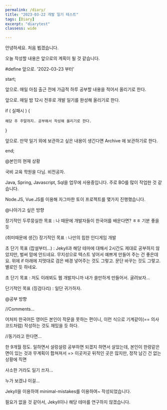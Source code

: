 ```yaml
---
permalink: /diary/
title: "2023-03-22 개발 일기 테스트"
tags: [Diary]
excerpt: "diarytest"
classess: wide

---
```


안녕하세요. 처음 뵙겠습니다.

오늘 작성할 내용은 앞으로의 계획이 될 것 같습니다.

#define 앞으로. '2022-03-23 부터'

start;

앞으로. 매일 아침 출근 전에 가급적 하루 공부할 내용을 적어서 올리기로 한다.  

앞으로. 매일 밤 12시 전후로 개발 일기를 완성해 올리기로 한다.  

if ( 실패시 ) {  

    해당 주 주말까지. 공부해서 작성해 올리기로 한다.  

}  

앞으로. 만약 일기 외에 보관하고 싶은 내용이 생긴다면 Archive 에 보관하기로 한다.  

end;

@본인의 현재 상황  

국비 교육 학원을 다님. 비전공자.  

Java, Spring, Javascript, Sql을 업무에 사용중입니다. 주로 BO를 많이 작업한 것 같습니다.  

Node.JS, Vue.JS를 이용해 자그마한 토이 프로젝트를 몇가지 진행했습니다.  

@나아가고 싶은 방향  

장기적인 두루뭉실한 목표 : 나 때문에 개발자들이 한국어를 배운다면? ㅎㅎ 기분 좋을 듯 

(취미때문에 생긴) 장기적인 목표 : 나만의 힙한 인디게임 개발

초 단기 목표 (잡설부터...) : Jekyll과 해당 테마에 대해서 2시간도 제대로 공부하지 않았지만, 벌써 맘에 안드네요. 무지성으로 텍스트 넣어서 예쁘게 만들어 주는 건 좋은데요. 위에 if 아래에 지멋대로 검은 배경 넣어주는 것도 그렇고. 문단 바꾸는 것도 그렇고. 별로인 듯 하네요.

초 단기 목표 : 저도 이래뵈도 웹 개발자니까 내가 쓸만하게 만들어서. 굴려보자...

단기적인 목표 (징검다리) : 일단 귀가하자.

@공부 방향  


//Comments...  

어처피 한국어든 영어든 본인이 작문을 못하는 편이니, 이런 식으로 기계같이(== 의사코드처럼) 작성하는 것도 재밌을 듯 하다.  

//동기라고 한다면...  

한 9개월 정도. 일하면서 설렁설렁 공부하면 되겠지 하면서 살았는데, 본인이 한량같은 면이 있는 것과 무계획이 합쳐져서 => 이곳저곳 뒤적인 곳은 많지만, 정작 남긴 건 없는 상황에 직면  

사소한 거라도 일기 쓰자...  

누가 보겠냐 이걸...  

Jekyll을 이용하여 minimal-mistakes를 이용하여~ 작성되었습니다.    

필요가 없을 것 같아서, Jekyll이나 해당 테마를 연구하지 않겠습니다.   
   
